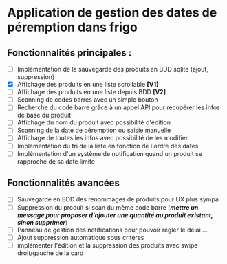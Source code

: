 # Application de gestion des dates de péremption dans frigo
## Fonctionnalités principales :
- [ ] Implémentation de la sauvegarde des produits en BDD sqlite (ajout, suppression)
- [x] Affichage des produits en une liste scrollable **[V1]**
- [ ] Affichage des produits en une liste depuis BDD **[V2]**
- [ ] Scanning de codes barres avec un simple bouton
- [ ] Recherche du code barre grâce à un appel API pour récupérer les infos de base du produit 
- [ ] Affichage du nom du produit avec possibilité d'édition 
- [ ] Scanning de la date de péremption ou saisie manuelle
- [ ] Affichage de toutes les infos avec possibilité de les modifier
- [ ] Implémentation du tri de la liste en fonction de l'ordre des dates
- [ ] Implémentation d'un système de notification quand un produit se rapproche de sa date limite
  
## Fonctionnalités avancées
- [ ] Sauvegarde en BDD des renommages de produits pour UX plus sympa
- [ ] Suppression du produit si scan du même code barre (***mettre un message pour proposer d'ajouter une quantité au produit existant, sinon supprimer***)
- [ ] Panneau de gestion des notifications pour pouvoir régler le délai ... 
- [ ] Ajout suppression automatique sous critères 
- [ ] implémenter l'édition et la suppression des produits avec swipe droit/gauche de la card 